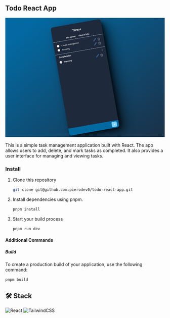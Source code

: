 ## Todo React App

![Screenshots](./assets/636shots_so.png)

This is a simple task management application built with React. The app allows users to add, delete, and mark tasks as completed. It also provides a user interface for managing and viewing tasks.

### Install

1. Clone this repository

    ```sh
   git clone git@github.com:pierodev0/todo-react-app.git
   ```

2. Install dependencies using pnpm.

   ```sh
   pnpm install
   ```

3. Start your build process
   ```sh
   pnpm run dev
   ```

#### Additional Commands

##### Build

To create a production build of your application, use the following command:

```
pnpm build
```
## 🛠️ Stack
![React](https://img.shields.io/badge/react-%2320232a.svg?style=for-the-badge&logo=react&logoColor=%2361DAFB) 
![TailwindCSS](https://img.shields.io/badge/tailwindcss-%2338B2AC.svg?style=for-the-badge&logo=tailwind-css&logoColor=white)
